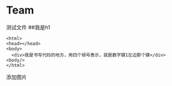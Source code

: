 # Team
测试文件
##我是h1
````
<html>
<head></head>
<body>
  <div>我是书写代码的地方，用四个顿号表示，就是数字键1左边那个键</div>
<body/>
</html>
````
添加图片
